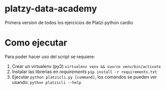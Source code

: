 # platzy-data-academy

Primera version de todos los ejercicios de Platzi python cardio

# Como ejecutar

Para poder hacer uso del script se requiere:

1. Crear un virtualenv (py3) `virtualenv venv && suorce venv/bin/activate`
2. Instalar las librerias en *requirements* `pip install -r requirements.txt`
3. Ejecutar `python platzicli.py [command]`, los comandos se pueden ver usando: `python platzicli --help`
